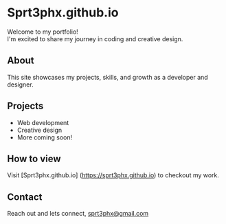 # Sprt3phx.github.io
Welcome to my portfolio!  
I'm excited to share my journey in coding and creative design.

## About 
This site showcases my projects, skills, and growth as a developer and designer.

## Projects
- Web development
- Creative design 
- More coming soon!

## How to view
Visit [Sprt3phx.github.io] (https://sprt3phx.github.io) to checkout my work.

## Contact
Reach out and lets connect, sprt3phx@gmail.com

